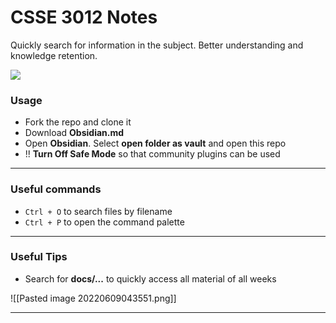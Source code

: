 # CSSE 3012 Notes
Quickly search for information in the subject. Better understanding and knowledge retention.

![](usage.png)

### Usage
- Fork the repo and clone it
- Download **Obsidian.md**
- Open **Obsidian**. Select **open folder as vault** and open this repo
- !! **Turn Off Safe Mode** so that community plugins can be used

___

### Useful commands
- `Ctrl + O` to search files by filename
- `Ctrl + P` to open the command palette

___
### Useful Tips

- Search for **docs/...** to quickly access all material of all weeks

![[Pasted image 20220609043551.png]]

___